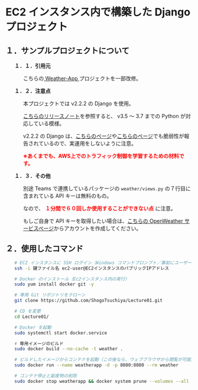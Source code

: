 # EC2 インスタンス内で構築した Django プロジェクト

## １．サンプルプロジェクトについて

<ol>

**１．１．引用元**

<ol>

こちらの[ Weather-App ](https://github.com/Kalpana98/Weather-App)プロジェクトを一部改修。

</ol>

**１．２．注意点**

<ol>

本プロジェクトでは v2.2.2 の Django を使用。

[こちらのリリースノート](https://docs.djangoproject.com/en/5.0/releases/2.2/)を参照すると、 v3.5 ～ 3.7 までの Python が対応している模様。

v2.2.2 の Django は、[こちらのページ](https://security.snyk.io/package/pip/django/2.2.2)や[こちらのページ](https://www.djangoproject.com/weblog/2019/jun/03/security-releases/)でも脆弱性が報告されているので、実運用をしないように注意。

**<span style="color:red">※あくまでも、AWS上でのトラフィック制御を学習するための材料です。</span>**

</ol>

**１．３．その他**

<ol>

別途 Teams で連携しているパッケージの `weather/views.py` の７行目に含まれている API キーは無料のもの。

なので、 **<span style="color:red">１分間で６０回しか使用することができない点</span>** に注意。

もしご自身で API キーを取得したい場合は、[こちらの OpenWeather サービスページ](https://openweathermap.org/api/one-call-3#start)からアカウントを作成してください。

</ol>

</ol>

## ２．使用したコマンド

<ol>

```sh
# EC2 インスタンスに SSH ログイン（Windows コマンドプロンプト／事前にユーザーディレクトリに鍵ファイルを移動）
ssh -i 鍵ファイル名 ec2-user@EC2インスタンスのパブリックIPアドレス

# Docker のインストール（Ec2インスタンス内の実行）
sudo yum install docker git -y

# 専用 Git リポジトリをクローン
git clone https://github.com/ShogoTsuchiya/Lecture01.git

# CD を変更
cd Lecture01/

# Docker を起動
sudo systemctl start docker.service

♯ 専用イメージのビルド
sudo docker build --no-cache -t weather .

# ビルドしたイメージからコンテナを起動（この後なら、ウェブブラウザから閲覧が可能）
sudo docker run --name weatherapp -d -p 8080:8080 --rm weather

# コンテナ停止と副産物の削除
sudo docker stop weatherapp && docker system prune --volumes --all -f
```

</ol>